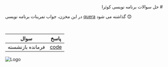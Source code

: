 
<div dir="rtl">
# حل سوالات برنامه نویسی کوئرا
</div>

در این مخزن، جواب تمرینات برنامه نویسی [quera](https://quera.org) گذاشته می شود 😊

<br>

| سوال             | پاسخ                                                                |
| ----------------- | ------------------------------------------------------------------ |
| فرمانده بازنشسته | [code](https://github.com/Erfan-Salimi/quera-solutions/blob/master/Contest/%D9%81%D8%B1%D9%85%D8%A7%D9%86%D8%AF%D9%87%20%D8%A8%D8%A7%D8%B2%D9%86%D8%B4%D8%B3%D8%AA%D9%87.cpp)|


![Logo](https://www.mrpy.ir/media/new-logo.png)
